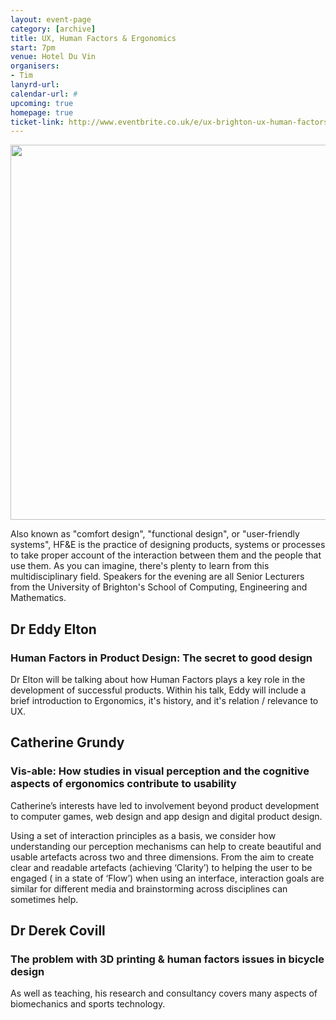 ```yaml
---
layout: event-page
category: [archive]
title: UX, Human Factors & Ergonomics
start: 7pm
venue: Hotel Du Vin
organisers: 
- Tim
lanyrd-url: 
calendar-url: #
upcoming: true
homepage: true
ticket-link: http://www.eventbrite.co.uk/e/ux-brighton-ux-human-factors-and-ergonomics-tickets-13077411891
---
```


<img src="/assets/15537580292_fe574d7b1f_o.jpg" style="width: 600px">

Also known as "comfort design", "functional design", or "user-friendly systems", HF&E is the practice of designing products, systems or processes to take proper account of the interaction between them and the people that use them. As you can imagine, there's plenty to learn from this multidisciplinary field. Speakers for the evening are all Senior Lecturers from the University of Brighton's School of Computing, Engineering and Mathematics.

## Dr Eddy Elton

### Human Factors in Product Design: The secret to good design

Dr Elton will be talking about how Human Factors plays a key role in the development of successful products.  Within his talk, Eddy will include a brief introduction to Ergonomics, it's history, and it's relation / relevance to UX.

## Catherine Grundy

### Vis-able: How studies in visual perception and the cognitive aspects of ergonomics contribute to usability

Catherine&#8217;s interests have led to involvement beyond product development to computer games, web design and app design and digital product design.

Using a set of interaction principles as a basis, we consider how understanding our perception mechanisms can help to create beautiful and usable artefacts across two and three dimensions. From the aim to create clear and readable artefacts (achieving ‘Clarity’) to helping the user to be engaged ( in a state of ‘Flow’) when using an interface, interaction goals are similar for different media and brainstorming across disciplines can sometimes help.

## Dr Derek Covill

### The problem with 3D printing &amp; human factors issues in bicycle design

As well as teaching, his research and consultancy covers many aspects of biomechanics and sports technology.